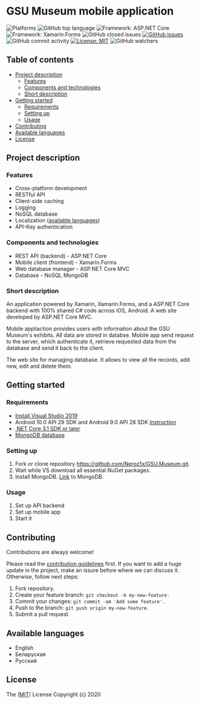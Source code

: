 # GSU Museum mobile application


![Platforms](https://img.shields.io/badge/Platforms-iOS%2FAndroid-green)
![GitHub top language](https://img.shields.io/github/languages/top/Neroz1x/GSU.Museum)
![Framework: ASP.NET Core](https://img.shields.io/badge/Framework-ASP.NET%20Core-blue)
![Framework: Xamarin.Forms](https://img.shields.io/badge/Framework-Xamarin.Forms-blue)
![GitHub closed issues](https://img.shields.io/github/issues-closed-raw/Neroz1x/GSU.Museum)
[![GitHub issues](https://img.shields.io/github/issues-raw/Neroz1x/GSU.Museum)](https://github.com/Neroz1x/GSU.Museum/issues)
![GitHub commit activity](https://img.shields.io/github/commit-activity/m/Neroz1x/GSU.Museum)
[![License: MIT](https://img.shields.io/badge/License-MIT-yellow.svg)](https://opensource.org/licenses/MIT)
![GitHub watchers](https://img.shields.io/github/watchers/Neroz1x/GSU.Museum?label=Watch&style=social)


## Table of contents

* [Project description](#project-description)
  * [Features](#features)
  * [Components and technologies](#components-and-technologies)
  * [Short description](#short-description)
* [Getting started](#getting-started)
  * [Requirements](#requirements)
  * [Setting up](#setting-up)
  * [Usage](#usage)
* [Contributing](#contributing)
* [Available languages](#available-languages)
* [License](#license)


## Project description


### Features

* Cross-platform development
* RESTful API
* Client-side caching
* Logging
* NoSQL database
* Localization ([available languages](#available-languages))
* API-Key authentication


### Components and technologies

- REST API (backend) - ASP.NET Core
- Mobile client (frontend) - Xamarin.Forms
- Web database manager - ASP.NET Core MVC
- Database - NoSQL MongoDB


### Short description

An application powered by Xamarin, Xamarin.Forms, and a ASP.NET Core backend with 100% shared C# code across iOS, Android. A web site developed by ASP.NET Core MVC.


Mobile appliaction provides users with information about the GSU Museum's exhibits. All data are stored in databse. Mobile app send request to the server, which authenticate it, retrieve requested data from the database and send it back to the client.


The web site for managing database. It allows to view all the records, add new, edit and delete them.


## Getting started


### Requirements

- [Install Visual Studio 2019](https://visualstudio.microsoft.com/en/downloads/)
- Android 10.0 API 29 SDK and Android 9.0 API 28 SDK [Instruction](https://docs.microsoft.com/en-us/xamarin/android/get-started/installation/android-sdk?tabs=windows)
- [.NET Core 3.1 SDK or later](https://dotnet.microsoft.com/download/dotnet-core/3.1)
- [MongoDB database](https://www.mongodb.com/try/download/community)


### Setting up

1) Fork or clone repository https://github.com/Neroz1x/GSU.Museum.git.
2) Wait while VS download all essential NuGet packages.
3) Install MongoDB. [Link](https://www.mongodb.com/try/download/community) to MongoDB.


### Usage

1. Set up API backend
2. Set up mobile app
2. Start it


## Contributing

Contributions are always welcome! 

Please read the [contribution guidelines](https://github.com/Neroz1x/GSU.Museum/blob/master/contributing.md) first.
If you want to add a huge update in the project, make an issure before where we can discuss it. Otherwise, follow next steps:
1) Fork repository.
2) Create your feature branch: ```git checkout -b my-new-feature.```
3) Commit your changes: ```git commit -am 'Add some feature'.```
4) Push to the branch: ```git push origin my-new-feature.```
5) Submit a pull request.

## Available languages

* English
* Беларуская
* Русский

## License

The ([MIT](https://choosealicense.com/licenses/mit/)) License Copyright (c) 2020